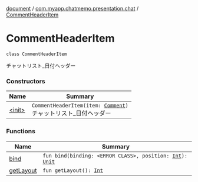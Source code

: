 [document](../../index.md) / [com.myapp.chatmemo.presentation.chat](../index.md) / [CommentHeaderItem](./index.md)

# CommentHeaderItem

`class CommentHeaderItem`

チャットリスト_日付ヘッダー

### Constructors

| Name | Summary |
|---|---|
| [&lt;init&gt;](-init-.md) | `CommentHeaderItem(item: `[`Comment`](../../com.myapp.chatmemo.domain.model.value/-comment/index.md)`)`<br>チャットリスト_日付ヘッダー |

### Functions

| Name | Summary |
|---|---|
| [bind](bind.md) | `fun bind(binding: <ERROR CLASS>, position: `[`Int`](https://kotlinlang.org/api/latest/jvm/stdlib/kotlin/-int/index.html)`): `[`Unit`](https://kotlinlang.org/api/latest/jvm/stdlib/kotlin/-unit/index.html) |
| [getLayout](get-layout.md) | `fun getLayout(): `[`Int`](https://kotlinlang.org/api/latest/jvm/stdlib/kotlin/-int/index.html) |
